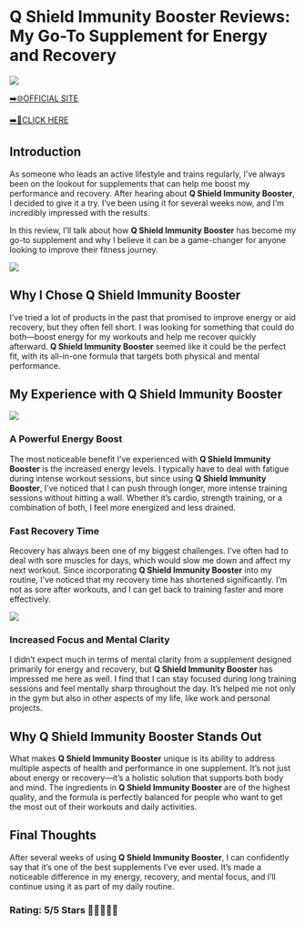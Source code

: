 # **Q Shield Immunity Booster Reviews**: My Go-To Supplement for Energy and Recovery

[![](https://static.vecteezy.com/system/resources/thumbnails/019/896/014/small/buy-now-gradient-button-with-cart-symbol-buy-now-illustration-png.png)](https://edetoop.top/lander/sugarpreland-1/qshieldimmunitybooster.html) 

[➡️🌐OFFICIAL SITE](https://edetoop.top/lander/sugarpreland-1/qshieldimmunitybooster.html) 

[➡️🔗CLICK HERE](https://edetoop.top/lander/sugarpreland-1/qshieldimmunitybooster.html) 


## Introduction

As someone who leads an active lifestyle and trains regularly, I’ve always been on the lookout for supplements that can help me boost my performance and recovery. After hearing about **Q Shield Immunity Booster**, I decided to give it a try. I’ve been using it for several weeks now, and I’m incredibly impressed with the results.

In this review, I’ll talk about how **Q Shield Immunity Booster** has become my go-to supplement and why I believe it can be a game-changer for anyone looking to improve their fitness journey.

[![](https://wallpapers.com/images/hd/red-order-now-button-udg4jcj4arvn8b0n-2.png)](https://edetoop.top/lander/sugarpreland-1/qshieldimmunitybooster.html)  

## Why I Chose **Q Shield Immunity Booster**

I’ve tried a lot of products in the past that promised to improve energy or aid recovery, but they often fell short. I was looking for something that could do both—boost energy for my workouts and help me recover quickly afterward. **Q Shield Immunity Booster** seemed like it could be the perfect fit, with its all-in-one formula that targets both physical and mental performance.

## My Experience with **Q Shield Immunity Booster**

[![](https://static.vecteezy.com/system/resources/thumbnails/019/896/014/small/buy-now-gradient-button-with-cart-symbol-buy-now-illustration-png.png)](https://edetoop.top/lander/sugarpreland-1/qshieldimmunitybooster.html)

### A Powerful Energy Boost

The most noticeable benefit I’ve experienced with **Q Shield Immunity Booster** is the increased energy levels. I typically have to deal with fatigue during intense workout sessions, but since using **Q Shield Immunity Booster**, I’ve noticed that I can push through longer, more intense training sessions without hitting a wall. Whether it’s cardio, strength training, or a combination of both, I feel more energized and less drained.

### Fast Recovery Time

Recovery has always been one of my biggest challenges. I’ve often had to deal with sore muscles for days, which would slow me down and affect my next workout. Since incorporating **Q Shield Immunity Booster** into my routine, I’ve noticed that my recovery time has shortened significantly. I’m not as sore after workouts, and I can get back to training faster and more effectively.

[![](https://wallpapers.com/images/hd/red-order-now-button-udg4jcj4arvn8b0n-2.png)](https://edetoop.top/lander/sugarpreland-1/qshieldimmunitybooster.html)  

### Increased Focus and Mental Clarity

I didn’t expect much in terms of mental clarity from a supplement designed primarily for energy and recovery, but **Q Shield Immunity Booster** has impressed me here as well. I find that I can stay focused during long training sessions and feel mentally sharp throughout the day. It’s helped me not only in the gym but also in other aspects of my life, like work and personal projects.

## Why **Q Shield Immunity Booster** Stands Out

What makes **Q Shield Immunity Booster** unique is its ability to address multiple aspects of health and performance in one supplement. It’s not just about energy or recovery—it’s a holistic solution that supports both body and mind. The ingredients in **Q Shield Immunity Booster** are of the highest quality, and the formula is perfectly balanced for people who want to get the most out of their workouts and daily activities.

## Final Thoughts

After several weeks of using **Q Shield Immunity Booster**, I can confidently say that it’s one of the best supplements I’ve ever used. It’s made a noticeable difference in my energy, recovery, and mental focus, and I’ll continue using it as part of my daily routine.

### Rating: 5/5 Stars 🌟🌟🌟🌟🌟
